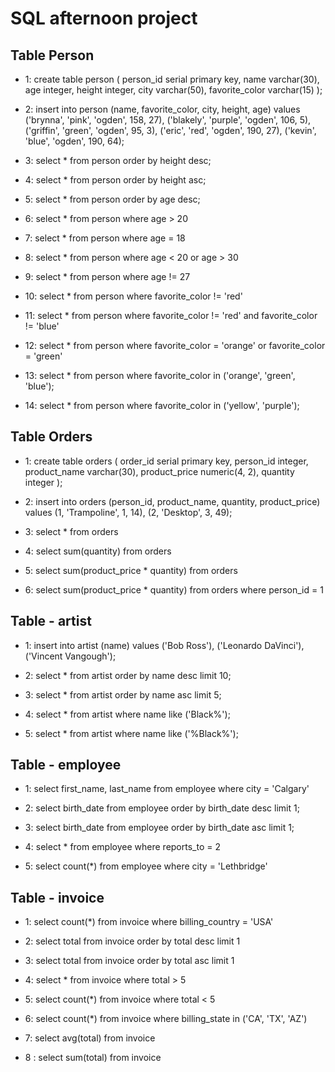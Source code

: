 # SQL afternoon project

## Table Person

- 1: create table person (
    person_id serial primary key, 
  name varchar(30),
  age integer,
  height integer,
  city varchar(50),
  favorite_color varchar(15)
    );

- 2: insert into person
    (name, favorite_color, city, height, age)
    values
    ('brynna', 'pink', 'ogden', 158, 27),
    ('blakely', 'purple', 'ogden', 106, 5),
    ('griffin', 'green', 'ogden', 95, 3),
    ('eric', 'red', 'ogden', 190, 27),
    ('kevin', 'blue', 'ogden', 190, 64);

- 3: select * from person order by height desc;

- 4: select * from person order by height asc;

- 5: select * from person order by age desc;

- 6: select * from person 
    where age > 20

- 7: select * from person 
    where age = 18

- 8: select * from person 
    where age < 20
    or age > 30

- 9: select * from person 
    where age != 27

- 10: select * from person 
    where favorite_color != 'red'

- 11: select * from person 
    where favorite_color != 'red'
    and favorite_color != 'blue' 

- 12: select * from person 
    where favorite_color = 'orange'
    or favorite_color = 'green' 

- 13: select * 
    from person
    where favorite_color in ('orange', 'green', 'blue');

- 14: select * 
    from person
    where favorite_color in ('yellow', 'purple');


## Table Orders

- 1: create table orders (
    order_id serial primary key,
  person_id integer,
  product_name varchar(30),
  product_price numeric(4, 2),
  quantity integer
    );

- 2: insert into orders
    (person_id, product_name, quantity, product_price)
    values
    (1, 'Trampoline', 1, 14),
    (2, 'Desktop', 3, 49);

- 3: select * from orders

- 4: select sum(quantity) from orders

- 5: select sum(product_price * quantity) from orders

- 6: select sum(product_price * quantity) from orders
    where person_id = 1 

## Table - artist

- 1: insert into artist 
    (name)
    values
    ('Bob Ross'),
    ('Leonardo DaVinci'),
    ('Vincent Vangough');

- 2: select * from artist order by name desc limit 10;

- 3: select * from artist order by name asc limit 5;

- 4: select * 
    from artist
    where name like ('Black%');

- 5: select * 
    from artist
    where name like ('%Black%');

## Table - employee

- 1: select first_name, last_name from employee
    where city = 'Calgary'

- 2: select birth_date from employee order by birth_date desc limit 1;

- 3: select birth_date from employee order by birth_date asc limit 1;

- 4: select * from employee 
    where reports_to = 2

- 5: select count(*) from employee
    where city = 'Lethbridge'

## Table - invoice

- 1: select count(*) from invoice
    where billing_country = 'USA'

- 2: select total from invoice order by total desc limit 1

- 3: select total from invoice order by total asc limit 1

- 4: select * from invoice
    where total > 5

- 5: select count(*) from invoice
    where total < 5

- 6: select count(*)
    from invoice
    where billing_state  in ('CA', 'TX', 'AZ')

- 7: select avg(total) from invoice

- 8 : select sum(total) from invoice
 


